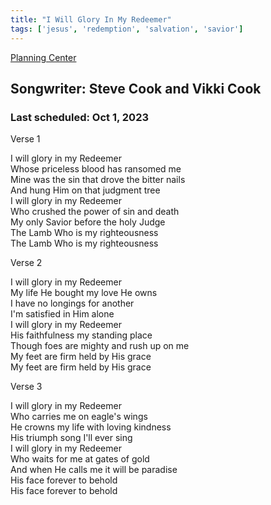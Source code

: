 ```yaml
---
title: "I Will Glory In My Redeemer"
tags: ['jesus', 'redemption', 'salvation', 'savior']
---
```


[Planning Center](https://services.planningcenteronline.com/songs/15523150)

## Songwriter: Steve Cook and Vikki Cook
### Last scheduled: Oct 1, 2023          

Verse 1  
  
I will glory in my Redeemer  
Whose priceless blood has ransomed me  
Mine was the sin that drove the bitter nails  
And hung Him on that judgment tree  
I will glory in my Redeemer  
Who crushed the power of sin and death  
My only Savior before the holy Judge  
The Lamb Who is my righteousness  
The Lamb Who is my righteousness  
  
Verse 2  
  
I will glory in my Redeemer  
My life He bought my love He owns  
I have no longings for another  
I'm satisfied in Him alone  
I will glory in my Redeemer  
His faithfulness my standing place  
Though foes are mighty and rush up on me  
My feet are firm held by His grace  
My feet are firm held by His grace  
  
Verse 3  
  
I will glory in my Redeemer  
Who carries me on eagle's wings  
He crowns my life with loving kindness  
His triumph song I'll ever sing  
I will glory in my Redeemer  
Who waits for me at gates of gold  
And when He calls me it will be paradise  
His face forever to behold  
His face forever to behold
